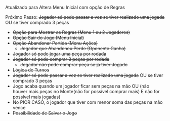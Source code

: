 Atualizado para Altera Menu Inicial com opção de Regras

Próximo Passo: ~~Jogador só pode passar a vez se tiver realizado uma jogada~~ OU se tiver comprado 3 peças

- ~~Opção para Mostrar as Regras (Menu 1 ou 2 Jogadores)~~
- ~~Opção Sair do Jogo (Menu Inicial)~~
- ~~Opção Abandonar Partida (Menu Ações)~~
  - ~~Jogador que Abandonou Perde (Oponente Ganha)~~
- ~~Jogador só pode jogar uma peça por rodada~~
- ~~Jogador só pode comprar 3 peças por rodada~~
  - ~~Jogador não pode comprar peça se já tiver Jogado~~
- ~~Lógica de Turnos~~
- ~~Jogador só pode passar a vez se tiver realizado uma jogada~~ OU se tiver comprado 3 peças
- Jogo acaba quando um jogador ficar sem peças na mão OU (não houver mais peças no Monte(não for possível comprar mais) E não for possível mais jogadas)
- No PIOR CASO, o jogador que tiver com menor soma das peças na mão vence
- ~~Possibilidade de Salvar o Jogo~~
